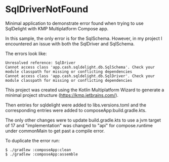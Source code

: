 # SqlDriverNotFound
Minimal application to demonstrate error found when trying to use SqlDelight with KMP 
Multiplatform Compose app.

In this sample, the only error is for the SqlSchema.  However, in my project I encountered
an issue with both the SqlDriver and SqlSchema.

The errors look like:

```
Unresolved reference: SqlDriver
Cannot access class 'app.cash.sqldelight.db.SqlSchema'. Check your module classpath for missing or conflicting dependencies
Cannot access class 'app.cash.sqldelight.db.SqlDriver'. Check your module classpath for missing or conflicting dependencies
```

This project was created using the Kotlin Multiplatform Wizard to generate a 
minimal project structure (https://kmp.jetbrains.com/).

Then entries for sqldelight were added to libs.versions.toml and the corresponding
entries were added to composeApp:build.gradle.kts.

The only other changes were to update build.gradle.kts to use a jvm target of 17 and 
"implementation" was changed to "api" for compose.runtime under commonMain to get past
a compile error.

To duplicate the error run:

```
$ ./gradlew :composeApp:clean
$ ./gradlew :composeApp:assemble
```